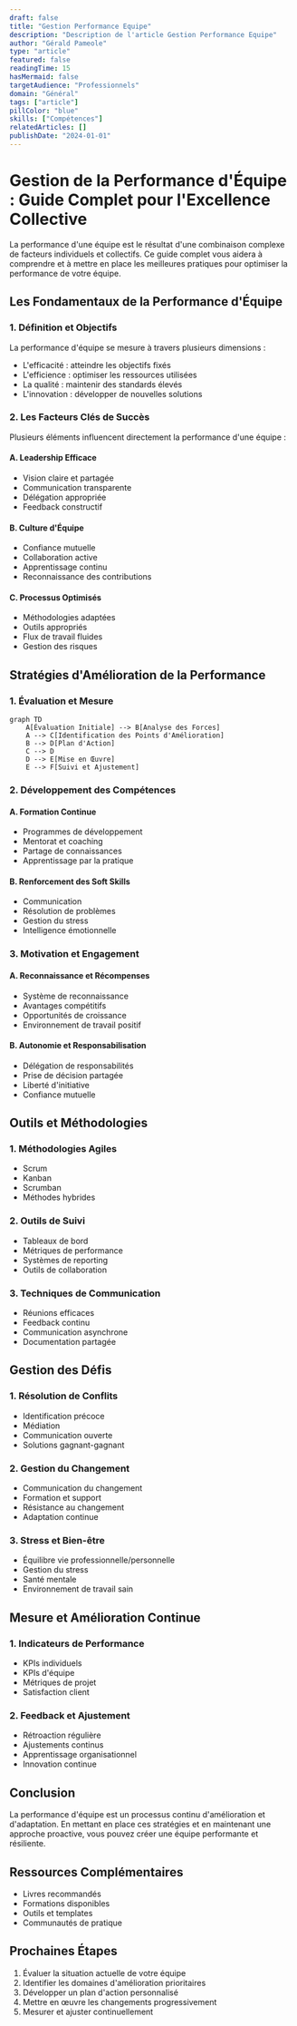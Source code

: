 ```yaml
---
draft: false
title: "Gestion Performance Equipe"
description: "Description de l'article Gestion Performance Equipe"
author: "Gérald Pameole"
type: "article"
featured: false
readingTime: 15
hasMermaid: false
targetAudience: "Professionnels"
domain: "Général"
tags: ["article"]
pillColor: "blue"
skills: ["Compétences"]
relatedArticles: []
publishDate: "2024-01-01"
---
```





# Gestion de la Performance d'Équipe : Guide Complet pour l'Excellence Collective

La performance d'une équipe est le résultat d'une combinaison complexe de facteurs individuels et collectifs. Ce guide complet vous aidera à comprendre et à mettre en place les meilleures pratiques pour optimiser la performance de votre équipe.

## Les Fondamentaux de la Performance d'Équipe

### 1. Définition et Objectifs

La performance d'équipe se mesure à travers plusieurs dimensions :

- L'efficacité : atteindre les objectifs fixés
- L'efficience : optimiser les ressources utilisées
- La qualité : maintenir des standards élevés
- L'innovation : développer de nouvelles solutions

### 2. Les Facteurs Clés de Succès

Plusieurs éléments influencent directement la performance d'une équipe :

#### A. Leadership Efficace

- Vision claire et partagée
- Communication transparente
- Délégation appropriée
- Feedback constructif

#### B. Culture d'Équipe

- Confiance mutuelle
- Collaboration active
- Apprentissage continu
- Reconnaissance des contributions

#### C. Processus Optimisés

- Méthodologies adaptées
- Outils appropriés
- Flux de travail fluides
- Gestion des risques

## Stratégies d'Amélioration de la Performance

### 1. Évaluation et Mesure

```mermaid
graph TD
    A[Évaluation Initiale] --> B[Analyse des Forces]
    A --> C[Identification des Points d'Amélioration]
    B --> D[Plan d'Action]
    C --> D
    D --> E[Mise en Œuvre]
    E --> F[Suivi et Ajustement]
```

### 2. Développement des Compétences

#### A. Formation Continue

- Programmes de développement
- Mentorat et coaching
- Partage de connaissances
- Apprentissage par la pratique

#### B. Renforcement des Soft Skills

- Communication
- Résolution de problèmes
- Gestion du stress
- Intelligence émotionnelle

### 3. Motivation et Engagement

#### A. Reconnaissance et Récompenses

- Système de reconnaissance
- Avantages compétitifs
- Opportunités de croissance
- Environnement de travail positif

#### B. Autonomie et Responsabilisation

- Délégation de responsabilités
- Prise de décision partagée
- Liberté d'initiative
- Confiance mutuelle

## Outils et Méthodologies

### 1. Méthodologies Agiles

- Scrum
- Kanban
- Scrumban
- Méthodes hybrides

### 2. Outils de Suivi

- Tableaux de bord
- Métriques de performance
- Systèmes de reporting
- Outils de collaboration

### 3. Techniques de Communication

- Réunions efficaces
- Feedback continu
- Communication asynchrone
- Documentation partagée

## Gestion des Défis

### 1. Résolution de Conflits

- Identification précoce
- Médiation
- Communication ouverte
- Solutions gagnant-gagnant

### 2. Gestion du Changement

- Communication du changement
- Formation et support
- Résistance au changement
- Adaptation continue

### 3. Stress et Bien-être

- Équilibre vie professionnelle/personnelle
- Gestion du stress
- Santé mentale
- Environnement de travail sain

## Mesure et Amélioration Continue

### 1. Indicateurs de Performance

- KPIs individuels
- KPIs d'équipe
- Métriques de projet
- Satisfaction client

### 2. Feedback et Ajustement

- Rétroaction régulière
- Ajustements continus
- Apprentissage organisationnel
- Innovation continue

## Conclusion

La performance d'équipe est un processus continu d'amélioration et d'adaptation. En mettant en place ces stratégies et en maintenant une approche proactive, vous pouvez créer une équipe performante et résiliente.

## Ressources Complémentaires

- Livres recommandés
- Formations disponibles
- Outils et templates
- Communautés de pratique

## Prochaines Étapes

1. Évaluer la situation actuelle de votre équipe
2. Identifier les domaines d'amélioration prioritaires
3. Développer un plan d'action personnalisé
4. Mettre en œuvre les changements progressivement
5. Mesurer et ajuster continuellement
